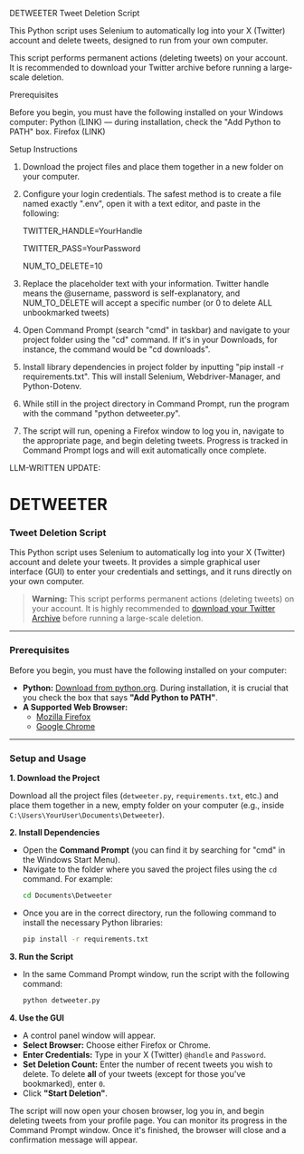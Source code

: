 DETWEETER
Tweet Deletion Script

This Python script uses Selenium to automatically log into your X (Twitter) account and delete tweets, designed to run from your own computer.

This script performs permanent actions (deleting tweets) on your account. It is recommended to download your Twitter archive before running a large-scale deletion.

Prerequisites

Before you begin, you must have the following installed on your Windows computer:
Python (LINK) — during installation, check the "Add Python to PATH" box.
Firefox (LINK)

Setup Instructions

1. Download the project files and place them together in a new folder on your computer.

2. Configure your login credentials. The safest method is to create a file named exactly ".env", open it with a text editor, and paste in the following:

    TWITTER_HANDLE=YourHandle

    TWITTER_PASS=YourPassword
    
    NUM_TO_DELETE=10

3. Replace the placeholder text with your information. Twitter handle means the @username, password is self-explanatory, and NUM_TO_DELETE will accept a specific number (or 0 to delete ALL unbookmarked tweets)

4. Open Command Prompt (search "cmd" in taskbar) and navigate to your project folder using the "cd" command. If it's in your Downloads, for instance, the command would be "cd downloads".

5. Install library dependencies in project folder by inputting "pip install -r requirements.txt".  This will install Selenium, Webdriver-Manager, and Python-Dotenv.

6. While still in the project directory in Command Prompt, run the program with the command "python detweeter.py".

7. The script will run, opening a Firefox window to log you in, navigate to the appropriate page, and begin deleting tweets. Progress is tracked in Command Prompt logs and will exit automatically once complete.

LLM-WRITTEN UPDATE:

# DETWEETER
### Tweet Deletion Script

This Python script uses Selenium to automatically log into your X (Twitter) account and delete your tweets. It provides a simple graphical user interface (GUI) to enter your credentials and settings, and it runs directly on your own computer.

> **Warning:** This script performs permanent actions (deleting tweets) on your account. It is highly recommended to [download your Twitter Archive](https://twitter.com/settings/your_twitter_data) before running a large-scale deletion.

---

### Prerequisites

Before you begin, you must have the following installed on your computer:

*   **Python:** [Download from python.org](https://www.python.org/downloads/). During installation, it is crucial that you check the box that says **"Add Python to PATH"**.
*   **A Supported Web Browser:**
    *   [Mozilla Firefox](https://www.mozilla.org/en-US/firefox/new/)
    *   [Google Chrome](https://www.google.com/chrome/)

---

### Setup and Usage

**1. Download the Project**

Download all the project files (`detweeter.py`, `requirements.txt`, etc.) and place them together in a new, empty folder on your computer (e.g., inside `C:\Users\YourUser\Documents\Detweeter`).

**2. Install Dependencies**

*   Open the **Command Prompt** (you can find it by searching for "cmd" in the Windows Start Menu).
*   Navigate to the folder where you saved the project files using the `cd` command. For example:
    ```cmd
    cd Documents\Detweeter
    ```
*   Once you are in the correct directory, run the following command to install the necessary Python libraries:
    ```cmd
    pip install -r requirements.txt
    ```

**3. Run the Script**

*   In the same Command Prompt window, run the script with the following command:
    ```cmd
    python detweeter.py
    ```

**4. Use the GUI**

*   A control panel window will appear.
*   **Select Browser:** Choose either Firefox or Chrome.
*   **Enter Credentials:** Type in your X (Twitter) `@handle` and `Password`.
*   **Set Deletion Count:** Enter the number of recent tweets you wish to delete. To delete **all** of your tweets (except for those you've bookmarked), enter `0`.
*   Click **"Start Deletion"**.

The script will now open your chosen browser, log you in, and begin deleting tweets from your profile page. You can monitor its progress in the Command Prompt window. Once it's finished, the browser will close and a confirmation message will appear.